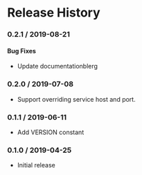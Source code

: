 # Release History

### 0.2.1 / 2019-08-21

#### Bug Fixes

* Update documentationblerg

### 0.2.0 / 2019-07-08

* Support overriding service host and port.

### 0.1.1 / 2019-06-11

* Add VERSION constant

### 0.1.0 / 2019-04-25

* Initial release
